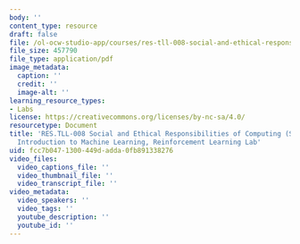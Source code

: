 ```yaml
---
body: ''
content_type: resource
draft: false
file: /ol-ocw-studio-app/courses/res-tll-008-social-and-ethical-responsibilities-of-computing-serc/mitres-tll008s23_6039_reinforcement.pdf
file_size: 457790
file_type: application/pdf
image_metadata:
  caption: ''
  credit: ''
  image-alt: ''
learning_resource_types:
- Labs
license: https://creativecommons.org/licenses/by-nc-sa/4.0/
resourcetype: Document
title: 'RES.TLL-008 Social and Ethical Responsibilities of Computing (SERC), 6.390:
  Introduction to Machine Learning, Reinforcement Learning Lab'
uid: fcc7b047-1300-449d-adda-0fb891338276
video_files:
  video_captions_file: ''
  video_thumbnail_file: ''
  video_transcript_file: ''
video_metadata:
  video_speakers: ''
  video_tags: ''
  youtube_description: ''
  youtube_id: ''
---
```

